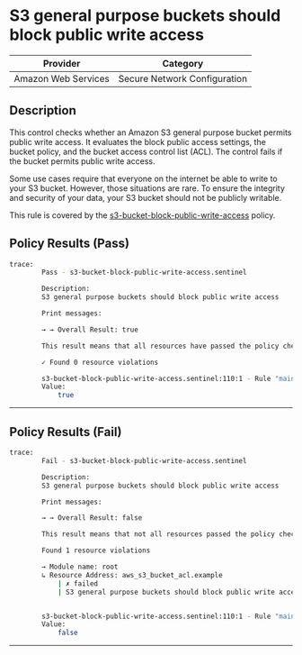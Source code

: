 # S3 general purpose buckets should block public write access

| Provider            |           Category           |
|---------------------| ---------------------------- |
| Amazon Web Services | Secure Network Configuration |

## Description

This control checks whether an Amazon S3 general purpose bucket permits public write access. It evaluates the block public access settings, the bucket policy, and the bucket access control list (ACL). The control fails if the bucket permits public write access.

Some use cases require that everyone on the internet be able to write to your S3 bucket. However, those situations are rare. To ensure the integrity and security of your data, your S3 bucket should not be publicly writable.

This rule is covered by the [s3-bucket-block-public-write-access](../../policies/s3-bucket-block-public-write-access.sentinel) policy.

## Policy Results (Pass)
```bash
trace:
        Pass - s3-bucket-block-public-write-access.sentinel

        Description:
        S3 general purpose buckets should block public write access

        Print messages:

        → → Overall Result: true

        This result means that all resources have passed the policy check for the policy s3-bucket-block-public-write-access.

        ✓ Found 0 resource violations

        s3-bucket-block-public-write-access.sentinel:110:1 - Rule "main"
        Value:
            true
```

---

## Policy Results (Fail)
```bash
trace:
        Fail - s3-bucket-block-public-write-access.sentinel

        Description:
        S3 general purpose buckets should block public write access

        Print messages:

        → → Overall Result: false

        This result means that not all resources passed the policy check and the protected behavior is not allowed for the policy s3-bucket-block-public-write-access.

        Found 1 resource violations

        → Module name: root
        ↳ Resource Address: aws_s3_bucket_acl.example
            | ✗ failed
            | S3 general purpose buckets should block public write access. Refer to https://docs.aws.amazon.com/securityhub/latest/userguide/s3-controls.html#s3-3 for more details.


        s3-bucket-block-public-write-access.sentinel:110:1 - Rule "main"
        Value:
            false
```

---